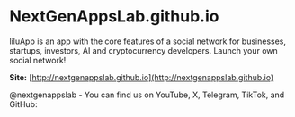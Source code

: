 # NextGenAppsLab.github.io

liluApp is an app with the core features of a social network for businesses, startups, investors, AI and cryptocurrency developers. Launch your own social network! 

**Site:** [http://nextgenappslab.github.io](http://nextgenappslab.github.io)

@nextgenappslab - You can find us on YouTube, X, Telegram, TikTok, and GitHub: 



